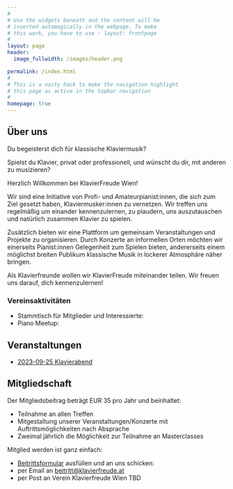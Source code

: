 ```yaml
---
#
# Use the widgets beneath and the content will be
# inserted automagically in the webpage. To make
# this work, you have to use › layout: frontpage
#
layout: page
header:
  image_fullwidth: /images/header.png

permalink: /index.html
#
# This is a nasty hack to make the navigation highlight
# this page as active in the topbar navigation
#
homepage: true
---
```


## Über uns

Du begeisterst dich für klassische Klaviermusik?

Spielst du Klavier, privat oder professionell, und wünscht du dir, mit anderen zu musizieren?
 
Herzlich Willkommen bei KlavierFreude Wien!
 
Wir sind eine Initiative von Profi- und Amateurpianist:innen, die sich zum Ziel gesetzt haben, Klaviermusker:innen zu vernetzen. Wir treffen uns regelmäßig um einander kennenzulernen, zu plaudern, uns auszutauschen und natürlich zusammen Klavier zu spielen.

Zusätzlich bieten wir eine Plattform um gemeinsam Veranstaltungen und Projekte zu organisieren. Durch Konzerte an informellen Orten möchten wir einerseits Pianist:innen Gelegenheit zum Spielen bieten, andererseits einem möglichst breiten Publikum klassische Musik in lockerer Atmosphäre näher bringen.
 
Als Klavierfreunde wollen wir KlavierFreude miteinander teilen. Wir freuen uns darauf, dich kennenzulernen!


### Vereinsaktivitäten

- Stammtisch für Mitglieder und Interessierte: 
- Piano Meetup: 


## Veranstaltungen <a name="Veranstaltungen"/>

* <a href="/veranstaltungen/klavierabend-2023-09-25/">2023-09-25 Klavierabend</a> 

## Mitgliedschaft <a name="Mitgliedschaft"/>

Der Mitgliedsbeitrag beträgt EUR 35 pro Jahr und beinhaltet:

- Teilnahme an allen Treffen
- Mitgestaltung unserer Veranstaltungen/Konzerte mit Auftrittsmöglichkeiten nach Absprache
- Zweimal jährlich die Möglichkeit zur Teilnahme an Masterclasses  

Mitglied werden ist ganz einfach:
- <a href="verein-klavierfreude-beitrittsformular.pdf">Beitrittsformular</a> ausfüllen und an uns schicken:
- per Email an beitritt@klavierfreude.at
- per Post  an 
   Verein Klavierfreude Wien
   TBD

